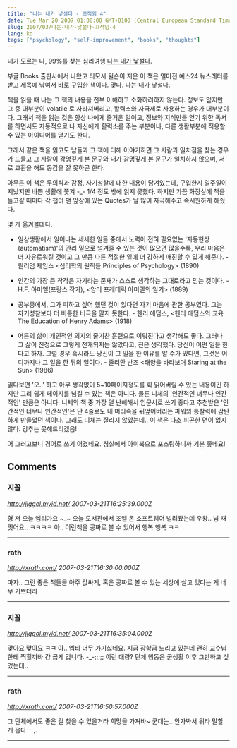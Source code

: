 ```yaml
---
title: "나는 내가 낯설다 - 끄적임 4"
date: Tue Mar 20 2007 01:00:00 GMT+0100 (Central European Standard Time)
slug: 2007/03/나는-내가-낯설다-끄적임-4
lang: ko
tags: ["psychology", "self-improvement", "books", "thoughts"]
---
```


내가 모르는 나, 99%를 찾는 심리여행 [나는 내가 낯설다](http://www.yes24.com/Goods/FTGoodsView.aspx?goodsNo=2383491).

부글 Books 출판사에서 나왔고 티모시 윌슨이 지은 이 책은 얼마전 예스24 뉴스레터를 받고
제목에 낚여서 바로 구입한 책이다. 맞다. 나는 내가 낯설다. 

책을 읽을 때 나는 그 책의 내용을 전부 이해하고 소화하려하지 않는다. 
정보도 얻지만 그 중 대부분이 volatile 로 사라져버리고, 활력소와 자극제로 사용하는 경우가 대부분이다.
그래서 책을 읽는 것은 항상 나에게 즐거운 일이고, 정보와 지식만을 얻기 위한 독서를 하면서도 
자동적으로 나 자신에게 활력소를 주는 부분이나, 다른 생활부분에 적용할 수 있는 아이디어를 얻기도 한다.

그래서 같은 책을 읽고도 남들과 그 책에 대해 이야기하면 그 사람과 일치점을 찾는 경우가 드물고
그 사람이 감명깊게 본 문구와 내가 감명깊게 본 문구가 일치하지 않으며, 서로 교환을 해도 동감을 잘 못하곤 한다.

아무튼 이 책은 무의식과 감정, 자기성찰에 대한 내용이 담겨있는데, 구입한지 일주일이 지났지만 바쁜 생활에 쫓겨  -_- 1/4 정도 밖에 읽지 못했다. 하지만 가끔 화장실에 책을 들고갈 때마다 각 챕터 맨 앞장에 있는 Quotes가 날 많이 자극해주고 속시원하게 해줬다. 

몇 개 옮겨볼테다.

- 일상생활에서 일어나는 세세한 일들 중에서 노력이 전혀 필요없는 '자동현상(automatism)'의 관리 밑으로 넘겨줄 수 있는 것이 많으면 많을수록, 우리 마음은 더 자유로워질 것이고 그 만큼 다른 적절한 일에 더 강하게 매진할 수 있게 해준다. - 윌리엄 제임스 <심리학의 원칙들 Principles of Psychology> (1890)

- 인간의 가장 큰 착각은 자기라는 존재가 스스로 생각하는 그대로라고 믿는 것이다. - H.F. 아미엘(프랑스 작가), <앙리 프레데릭 아미엘의 일기> (1889)

- 공부중에서, 그가 피하고 싶어 했던 것이 있다면 자기 마음에 관한 공부였다. 그는 자기성찰보다 더 비통한 비극을 알지 못한다. - 헨리 애덤스, <헨리 애덤스의 교육 The Education of Henry Adams> (1918)

- 어른의 삶이 개인적인 의지의 줄기찬 훈련으로 이뤄진다고 생각해도 좋다. 그러나 그 삶이 진정으로 그렇게 전개되지는 않았다고, 진은 생각했다. 당신이 어떤 일을 한다고 하자. 그럴 경우 혹시라도 당신이 그 일을 한 이유를 알 수가 있다면, 그것은 어디까지나 그 일을 한 뒤의 일이다. - 줄리안 반즈 <태양을 바라보며 Staring at the Sun> (1986)

읽다보면 '오..' 하고 아무 생각없이 5~10페이지정도를 휙 읽어버릴 수 있는 내용이긴 하지만 그리 쉽게 페이지를 넘길 수 있는 책은 아니다. 물론 니체의 '인간적인 너무나 인간적인' 만큼은 아니다. 니체의 책 중 가장 덜 난해해서 입문서로 쓰기 좋다고 추천받은 '인간적인 너무나 인간적인'은 단 4줄로도 내 머리속을 뒤엎어버리는 파워와 통찰력에 감탄하게 만들었던 책이다. 
그래도 니체는 질리지 않았는데.. 이 책은 다소 피곤한 면이 없지 않다. 강추는 못해드리겠음! 

어 그러고보니 경어로 쓰기 어겼네요. 침실에서 아이북으로 포스팅하니까 기분 좋네요!

## Comments

### 지꼴
*http://jiggol.myid.net/*
*2007-03-21T16:25:39.000Z*

형 저 오늘 엠티가요 ~_~ 오늘 도서관에서 조엘 온 소프트웨어 빌려왔는데 우왕.. 넘 재밋어요.. ㅋㅋㅋㅋ 아.. 이런책을 공짜로 볼 수 있어서 행복 행복 ㅋㅋ

---

### rath
*http://xrath.com/*
*2007-03-21T16:30:00.000Z*

마자.. 그런 좋은 책들을 아주 값싸게, 혹은 공짜로 볼 수 있는 세상에 살고 있다는 게 너무 기쁘더라

---

### 지꼴
*http://jiggol.myid.net/*
*2007-03-21T16:35:04.000Z*

맞아요 맞아요 ㅋㅋ 아.. 엠티 너무 가기싫네요. 지금 장학금 노리고 있는데 괜히 교수님한테 찍힐까바 걍 곱게 갑니다. -_-;;;;; 이런 대량? 단체 행동은 군생활 이후 그만하고 싶었는데..

---

### rath
*http://xrath.com/*
*2007-03-21T16:50:57.000Z*

그 단체에서도 좋은 걸 찾을 수 있을거라 희망을 가져바~
군대는.. 안가봐서 뭐라 말할 게 읍다 ㅡ,.ㅡ

---
